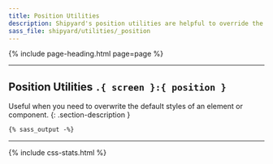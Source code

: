 ```yaml
---
title: Position Utilities
description: Shipyard's position utilities are helpful to override the default styles of component.
sass_file: shipyard/utilities/_position
---
```


{% include page-heading.html page=page %}

---

## Position Utilities `.{ screen }:{ position }`
Useful when you need to overwrite the default styles of an element or component.
{: .section-description }

```css
{% sass_output -%}
```

---

{% include css-stats.html %}
